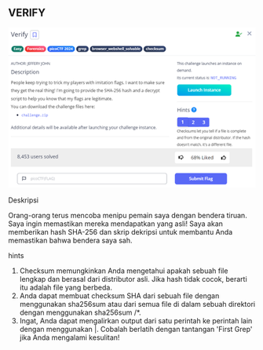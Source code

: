 ## VERIFY

![Verify](../../AssetImage/Picture1.png)

Deskripsi

Orang-orang terus mencoba menipu pemain saya dengan bendera tiruan. Saya ingin memastikan mereka mendapatkan yang asli! Saya akan memberikan hash SHA-256 dan skrip dekripsi untuk membantu Anda memastikan bahwa bendera saya sah.

hints
1.	Checksum memungkinkan Anda mengetahui apakah sebuah file lengkap dan berasal dari distributor asli. Jika hash tidak cocok, berarti itu adalah file yang berbeda.
2.	Anda dapat membuat checksum SHA dari sebuah file dengan menggunakan sha256sum <file> atau dari semua file di dalam sebuah direktori dengan menggunakan sha256sum <directory>/*.
3.	Ingat, Anda dapat mengalirkan output dari satu perintah ke perintah lain dengan menggunakan |. Cobalah berlatih dengan tantangan 'First Grep' jika Anda mengalami kesulitan!
